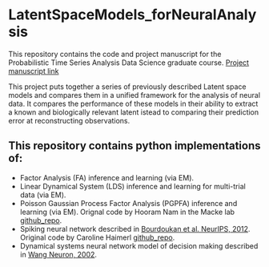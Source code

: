 # LatentSpaceModels_forNeuralAnalysis
This repository contains the code and project manuscript for the Probabilistic Time Series Analysis Data Science graduate course. [Project manuscript link](https://www.overleaf.com/read/ycwpxhpmybrn)

This project puts together a series of previously described Latent space models and compares them in a unified framework for the analysis of neural data. It compares the performance of these models in their ability to extract a known and biologically relevant latent istead to comparing their prediction error at reconstructing observations.

## This repository contains python implementations of:
- Factor Analysis (FA) inference and learning (via EM).
- Linear Dynamical System (LDS) inference and learning for multi-trial data (via EM).
- Poisson Gaussian Process Factor Analysis (PGPFA) inference and learning (via EM). Orignal code by Hooram Nam in the Macke lab [github_repo](https://gitlab.podri.org/nhooram/poisson-gpfa).
- Spiking neural network described in [Bourdoukan et al. NeurIPS, 2012](https://papers.nips.cc/paper/2012/hash/3a15c7d0bbe60300a39f76f8a5ba6896-Abstract.html). Original code by Caroline Haimerl [github_repo](https://github.com/CarolineHaimerl27/LatentSpaceModels).
- Dynamical systems neural network model of decision making described in [Wang Neuron, 2002](https://pubmed.ncbi.nlm.nih.gov/12467598/).


